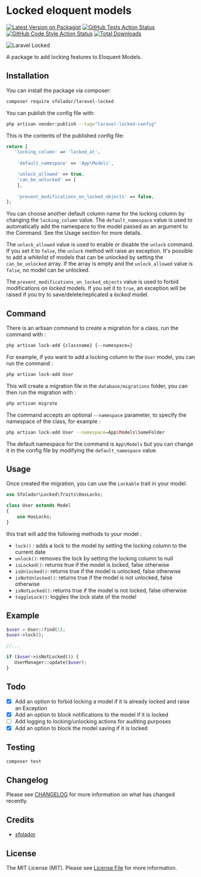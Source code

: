 # Locked eloquent models

[![Latest Version on Packagist](https://img.shields.io/packagist/v/sfolador/laravel-locked.svg?style=flat-square)](https://packagist.org/packages/sfolador/laravel-locked)
[![GitHub Tests Action Status](https://img.shields.io/github/actions/workflow/status/sfolador/laravel-locked/run-tests.yml?branch=main)](https://img.shields.io/github/actions/workflow/status/sfolador/laravel-locked/run-tests.yml?branch=main)
[![GitHub Code Style Action Status](https://img.shields.io/github/actions/workflow/status/sfolador/laravel-locked/fix-php-code-style-issues.yml?branch=main)](https://img.shields.io/github/actions/workflow/status/sfolador/laravel-locked/fix-php-code-style-issues.yml?branch=main)
[![Total Downloads](https://img.shields.io/packagist/dt/sfolador/laravel-locked.svg?style=flat-square)](https://packagist.org/packages/sfolador/laravel-locked)

<img src="https://sfolador-github.s3.eu-south-1.amazonaws.com/Locked_small.png?t=1" alt="Laravel Locked"/>

A package to add locking features to Eloquent Models.

## Installation

You can install the package via composer:

```bash
composer require sfolador/laravel-locked
```

You can publish the config file with:

```bash
php artisan vendor:publish --tag="laravel-locked-config"
```

This is the contents of the published config file:

```php
return [
   'locking_column' => 'locked_at',
   
    'default_namespace' => 'App\Models',

    'unlock_allowed' => true,
    'can_be_unlocked' => [
    ],
    
    'prevent_modifications_on_locked_objects' => false,
];
```

You can choose another default column name for the locking column by changing the `locking_column` value.
The `default_namespace` value is used to automatically add the namespace to the model passed as an argument to the Command. See the Usage section for more details.

The `unlock_allowed` value is used to enable or disable the `unlock` command. If you set it to `false`, the `unlock` method will raise an exception. 
It's possible to add a _whitelist_ of models that can be unlocked by setting the `can_be_unlocked` array. 
If the array is empty and the `unlock_allowed` value is `false`, no model can be unlocked.

The `prevent_modifications_on_locked_objects` value is used to forbid modifications on _locked_ models. 
If you set it to `true`, an exception will be raised if you try to save/delete/replicated a _locked_ model.


## Command

There is an artisan command to create a migration for a class, run the command with :

```bash
php artisan lock-add {classname} {--namespace=}
```

For example, if you want to add a locking column to the `User` model, you can run the command :

```bash
php artisan lock-add User
```

This will create a migration file in the `database/migrations` folder, you can then run the migration with :

```bash
php artisan migrate
```

The command accepts an optional `--namespace` parameter, to specify the namespace of the class, for example :

```bash
php artisan lock-add User --namespace=App\Models\SomeFolder
```

The default namespace for the command is `App\Models` but you can change it in the config file by modifying the `default_namespace` value.




## Usage

Once created the migration, you can use the `Lockable` trait in your model.

```php
use Sfolador\Locked\Traits\HasLocks;

class User extends Model
{
    use HasLocks;
}
```

this trait will add the following methods to your model :

- `lock()` : adds a lock to the model by setting the locking column to the current date
- `unlock()`: removes the lock by setting the locking column to null
- `isLocked()`: returns true if the model is locked, false otherwise
- `isUnlocked()`: returns true if the model is unlocked, false otherwise
- `isNotUnlocked()`: returns true if the model is not unlocked, false otherwise
- `isNotLocked()`: returns true if the model is not locked, false otherwise
- `toggleLock()`: toggles the lock state of the model


## Example

```php
$user = User::find(1);
$user->lock();

//...

if ($user->isNotLocked()) {
   UserManager::update($user);
}
```

## Todo

- [x] Add an option to forbid locking a model if it is already locked and raise an Exception
- [x] Add an option to block notifications to the model if it is locked
- [ ] Add logging to locking/unlocking actions for auditing purposes
- [x] Add an option to block the model saving if it is locked

## Testing

```bash
composer test
```

## Changelog

Please see [CHANGELOG](CHANGELOG.md) for more information on what has changed recently.


## Credits
- [sfolador](https://github.com/sfolador)

## License

The MIT License (MIT). Please see [License File](LICENSE.md) for more information.

